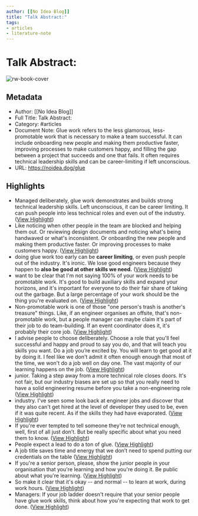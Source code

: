 ```yaml
---
author: [[No Idea Blog]]
title: "Talk Abstract:"
tags: 
- articles
- literature-note
---
```

# Talk Abstract:

![rw-book-cover](http://static1.squarespace.com/static/5a05ececd55b4165f250f032/t/5cc9ed1ec830253749518ae4/1556737311165/boat-1297042_1280+%281%29.png?format=1500w)

## Metadata
- Author: [[No Idea Blog]]
- Full Title: Talk Abstract:
- Category: #articles
- Document Note: Glue work refers to the less glamorous, less-promotable work that is necessary to make a team successful. It can include onboarding new people and making them productive faster, improving processes to make customers happy, and filling the gap between a project that succeeds and one that fails. It often requires technical leadership skills and can be career-limiting if left unconscious.
- URL: https://noidea.dog/glue

## Highlights
- Managed deliberately, glue work demonstrates and builds strong technical leadership skills. Left unconscious, it can be career limiting. It can push people into less technical roles and even out of the industry. ([View Highlight](https://read.readwise.io/read/01gryr90zaf4vnn457884yrygm))
- Like noticing when other people in the team are blocked and helping them out. Or reviewing design documents and noticing what's being handwaved or what's inconsistent. Or onboarding the new people and making them productive faster. Or improving processes to make customers happy. ([View Highlight](https://read.readwise.io/read/01gryra63gaq73kbp7mbf9dg8x))
- doing glue work too early can be **career limiting**, or even push people out of the industry.
  It's ironic. We lose good engineers because they happen to **also be good at other skills we need.** ([View Highlight](https://read.readwise.io/read/01gryrbcpd4575e0bwe909yer4))
- want to be clear that I'm not saying 100% of your work needs to be promotable work. It's good to build auxiliary skills and expand your horizons, and it's important for everyone to do their fair share of taking out the garbage. But a large percentage of your work should be the thing you're evaluated on. ([View Highlight](https://read.readwise.io/read/01gryrrshbvjyj89khvnf8zb3c))
- Non-promotable work is one of those "one person's trash is another's treasure" things. Like, if an engineer organises an offsite, that's non-promotable work, but a people manager can maybe claim it's part of their job to do team-building. If an event coordinator does it, it's probably their core job. ([View Highlight](https://read.readwise.io/read/01grysfmdpz6nre0z5cxmyjs8p))
- I advise people to choose deliberately. Choose a role that you'll feel successful and happy and proud to say you do, and that will teach you skills you want. Do a job you’re excited by. You will learn to get good at it by doing it. I feel like we don't admit it often enough enough that most of the time, we won't do a job well on day one. The vast majority of our learning happens on the job. ([View Highlight](https://read.readwise.io/read/01gryskan5a6j22f1c9s3ye5pc))
- junior. Taking a step away from a more technical role closes doors. It's not fair, but our industry biases are set up so that you really need to have a solid engineering resume before you take a non-engineering role ([View Highlight](https://read.readwise.io/read/01gryszccsbsn0pbz11q9sqnw1))
- industry. I've seen some look back at engineer jobs and discover that they also can't get hired at the level of developer they used to be, even if it was quite recent. As if the skills they had have evaporated. ([View Highlight](https://read.readwise.io/read/01gryt0xw9c07a3g976s2167vz))
- If you're ever tempted to tell someone they're not technical enough, well, first of all just don’t. But be really specific about what you need them to know. ([View Highlight](https://read.readwise.io/read/01gryt2emdaqda6r79vyrj7gke))
- People expect a lead to do a ton of glue. ([View Highlight](https://read.readwise.io/read/01gryt5phrzdr6grp1jah18sjk))
- A job title saves time and energy that we don’t need to spend putting our credentials on the table ([View Highlight](https://read.readwise.io/read/01gryt6za3wbmb9g73verw32ka))
- If you're a senior person, please, show the junior people in your organisation that you're learning and how you're doing it. Be public about what you're learning. ([View Highlight](https://read.readwise.io/read/01grytcf39xa8gnpb6zvmnwecd))
- So make it clear that it's okay -- and normal -- to learn at work, during work hours. ([View Highlight](https://read.readwise.io/read/01grytcxvbvw2v03j2a6mjc84g))
- Managers: If your job ladder doesn't require that your senior people have glue work skills, think about how you're expecting that work to get done. ([View Highlight](https://read.readwise.io/read/01grytfjqb7tbmb6ssr64j99t9))

